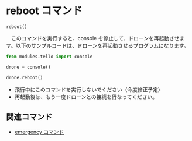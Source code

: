# reboot コマンド

```reboot()```
<br>

　このコマンドを実行すると、console を停止して、ドローンを再起動させます。以下のサンプルコードは、ドローンを再起動させるプログラムになります。

```python
from modules.tello import console

drone = console()

drone.reboot()
```

- 飛行中にこのコマンドを実行しないでください（今度修正予定）
- 再起動後は、もう一度ドローンとの接続を行なってください。

## 関連コマンド
- [emergency コマンド](https://github.com/GAI-313/Tello-Console/blob/master/tutorial/command_list/reboot.md)
